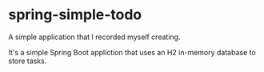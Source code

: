 # spring-simple-todo

A simple application that I recorded myself creating.

It's a simple Spring Boot appliction that uses an H2 in-memory database to store tasks.